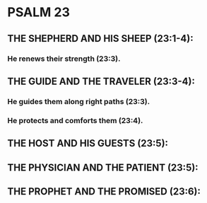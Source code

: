 ---
---
# PSALM 23 
## THE SHEPHERD AND HIS SHEEP (23:1-4): 
###  He renews their strength (23:3). 
## THE GUIDE AND THE TRAVELER (23:3-4): 
###  He guides them along right paths (23:3). 
###  He protects and comforts them (23:4). 
## THE HOST AND HIS GUESTS (23:5): 
## THE PHYSICIAN AND THE PATIENT (23:5): 
## THE PROPHET AND THE PROMISED (23:6): 
